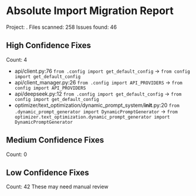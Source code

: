 # Absolute Import Migration Report
Project: .
Files scanned: 258
Issues found: 46

## High Confidence Fixes
Count: 4
- api/client.py:76
  `from .config import get_default_config`
  → `from config import get_default_config`
- api/client_manager.py:26
  `from .config import API_PROVIDERS`
  → `from config import API_PROVIDERS`
- api/deepseek.py:12
  `from .config import get_default_config`
  → `from config import get_default_config`
- optimizer/text_optimization/dynamic_prompt_system/__init__.py:20
  `from .dynamic_prompt_generator import DynamicPromptGenerator`
  → `from optimizer.text_optimization.dynamic_prompt_generator import DynamicPromptGenerator`

## Medium Confidence Fixes
Count: 0

## Low Confidence Fixes
Count: 42
These may need manual review
